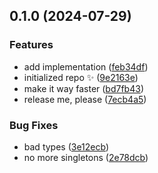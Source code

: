 ## 0.1.0 (2024-07-29)

### Features

- add implementation ([feb34df](https://github.com/boneskull/impvol/commit/feb34df8a0a94fb57aa6c75d707689ad05dd678d))
- initialized repo ✨ ([9e2163e](https://github.com/boneskull/impvol/commit/9e2163ea05d4bcf9edcb4135b18fe08a4edacc1e))
- make it way faster ([bd7fb43](https://github.com/boneskull/impvol/commit/bd7fb43819e60267e836399134041f93fd5239da))
- release me, please ([7ecb4a5](https://github.com/boneskull/impvol/commit/7ecb4a58a73e7ff8ec3cc512e2eb00530b108284))

### Bug Fixes

- bad types ([3e12ecb](https://github.com/boneskull/impvol/commit/3e12ecb2c02b421bec508eccb38465fb7c0a0f08))
- no more singletons ([2e78dcb](https://github.com/boneskull/impvol/commit/2e78dcbbecee6209713fdfb7a1e74151eec9649b))
